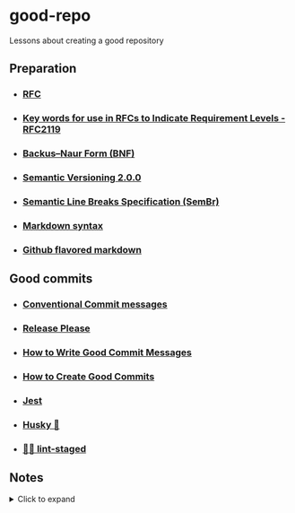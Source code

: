 # good-repo
Lessons about creating a good repository
## Preparation
* ### [RFC](./docs/rfc)
* ### [Key words for use in RFCs to Indicate Requirement Levels - RFC2119](./docs/keyworkds)
* ### [Backus–Naur Form (BNF)](./docs/bnf)
* ### [Semantic Versioning 2.0.0](./docs/semver)
* ### [Semantic Line Breaks Specification (SemBr)](./docs/linebreaks)
* ### [Markdown syntax](./docs/markdown.md)
* ### [Github flavored markdown](./docs/githubflavor)
## Good commits
* ### [Conventional Commit messages](./docs/conventional-commits)
* ### [Release Please](./docs/release-please)
* ### [How to Write Good Commit Messages](./docs/good-commits.md#how-to-write-good-commit-messages)
* ### [How to Create Good Commits](./docs/good-commits.md#how-to-create-good-commits)
* ### [Jest](./docs/jest)
* ### [Husky 🐶](./docs/husky)
* ### [🚫💩 lint-staged](./docs/lint-staged.md)

## Notes
<details><summary>Click to expand</summary>

* [Turing award](https://en.wikipedia.org/wiki/Turing_Award)
